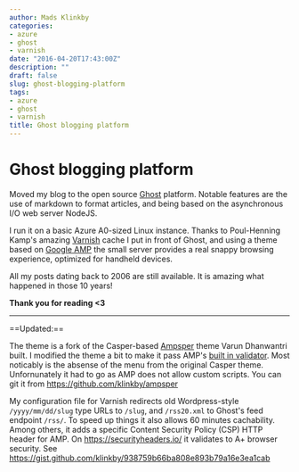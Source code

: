 ```yaml
---
author: Mads Klinkby
categories:
- azure
- ghost
- varnish
date: "2016-04-20T17:43:00Z"
description: ""
draft: false
slug: ghost-blogging-platform
tags:
- azure
- ghost
- varnish
title: Ghost blogging platform
---
```


# Ghost blogging platform

Moved my blog to the open source [Ghost](https://ghost.org/) platform. Notable features are the use of markdown to format articles, and being based on the asynchronous I/O web server NodeJS. 

I run it on a basic Azure A0-sized Linux instance. Thanks to Poul-Henning Kamp's amazing [Varnish](https://www.varnish-cache.org) cache  I put in front of Ghost, and using a theme based on [Google AMP](https://www.ampproject.org/) the small server provides a real snappy browsing experience, optimized for handheld devices.

All my posts dating back to 2006 are still available. It is amazing what happened in those 10 years! 

**Thank you for reading <3**

---
==Updated:==

The theme is a fork of the Casper-based [Ampsper](https://github.com/varun-d/ampsper) theme Varun Dhanwantri built. I modified the theme a bit to make it pass  AMP's [built in validator](https://www.ampproject.org/docs/guides/validate.html). Most noticably is the absense of the menu from the original Casper theme. Unfornunately it had to go as AMP does not allow custom scripts. 
You can git it from https://github.com/klinkby/ampsper

My configuration file for Varnish redirects old Wordpress-style `/yyyy/mm/dd/slug` type URLs to `/slug`, and `/rss20.xml` to Ghost's feed endpoint `/rss/`. To speed up things it also allows 60 minutes cachability. Among others, it adds a specific Content Security Policy (CSP) HTTP header for AMP. On https://securityheaders.io/ it validates to A+ browser security. 
See https://gist.github.com/klinkby/938759b66ba808e893b79a16e3ea1cab

